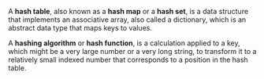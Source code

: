 A **hash table**, also known as a **hash map** or a **hash set**, is a data structure that implements an associative array, also called a dictionary, which is an abstract data type that maps keys to values.

A **hashing algorithm** or **hash function**, is a calculation applied to a key, which might be a very large number or a very long string, to transform it to a relatively small indexed number that corresponds to a position in the hash table. 